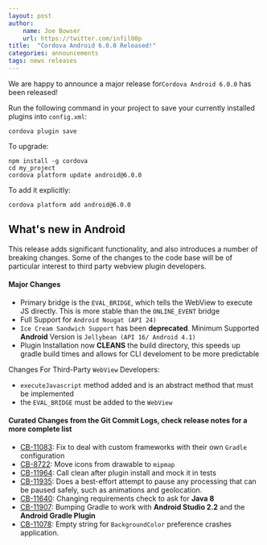 ```yaml
---
layout: post
author:
    name: Joe Bowser
    url: https://twitter.com/infil00p
title:  "Cordova Android 6.0.0 Released!"
categories: announcements
tags: news releases
---
```


We are happy to announce a major release for`Cordova Android 6.0.0` has been released! 

Run the following command in your project to save your currently installed plugins into `config.xml`:

    cordova plugin save

To upgrade:

    npm install -g cordova
    cd my_project
    cordova platform update android@6.0.0

To add it explicitly:

    cordova platform add android@6.0.0

<!--more-->
## What's new in Android

This release adds significant functionality, and also introduces a number
of breaking changes.  Some of the changes to the code base will be of
particular interest to third party webview plugin developers.

#### Major Changes ####
* Primary bridge is the `EVAL_BRIDGE`, which tells the WebView to execute JS directly.  This is more stable than the `ONLINE_EVENT` bridge
* Full Support for `Android Nougat (API 24)`
* `Ice Cream Sandwich Support` has been **deprecated**.  Minimum Supported **Android** Version is `Jellybean (API 16/ Android 4.1)`
* Plugin Installation now **CLEANS** the build directory, this speeds up gradle build times and allows for CLI develoment to be more predictable

Changes For Third-Party `WebView` Developers:
* `executeJavascript` method added and is an abstract method that must be implemented
* the `EVAL_BRIDGE` must be added to the `WebView`


#### Curated Changes from the Git Commit Logs, check release notes for a more complete list ####
* [CB-11083](https://issues.apache.org/jira/browse/CB-11083): Fix to deal with custom frameworks with their own `Gradle` configuration
* [CB-8722](https://issues.apache.org/jira/browse/CB-8722): Move icons from drawable to `mipmap`
* [CB-11964](https://issues.apache.org/jira/browse/CB-11964): Call clean after plugin install and mock it in tests
* [CB-11935](https://issues.apache.org/jira/browse/CB-11935): Does a best-effort attempt to pause any processing that can be paused safely, such as animations and geolocation.
* [CB-11640](https://issues.apache.org/jira/browse/CB-11640):  Changing requirements check to ask for **Java 8**
* [CB-11907](https://issues.apahce.org/jira/browse/CB-11907): Bumping Gradle to work with **Android Studio 2.2** and the **Android Gradle Plugin**
* [CB-11078](https://issues.apahce.org/jira/browse/CB-11907): Empty string for `BackgroundColor` preference crashes application.
